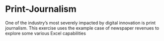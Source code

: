 # Print-Journalism
One of the industry’s most severely impacted by
digital innovation is print journalism. This exercise
uses the
example case of newspaper revenues to explore some various
Excel capabilities
